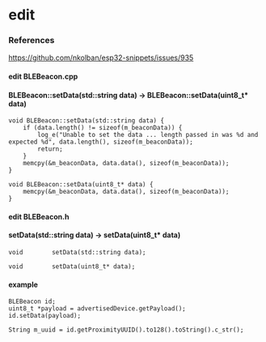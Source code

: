 # edit
### References
https://github.com/nkolban/esp32-snippets/issues/935

#### edit BLEBeacon.cpp
#### BLEBeacon::setData(std::string data) -> BLEBeacon::setData(uint8_t* data)

```
void BLEBeacon::setData(std::string data) {
	if (data.length() != sizeof(m_beaconData)) {
		log_e("Unable to set the data ... length passed in was %d and expected %d", data.length(), sizeof(m_beaconData));
		return;
	}
	memcpy(&m_beaconData, data.data(), sizeof(m_beaconData));
} 

void BLEBeacon::setData(uint8_t* data) {
	memcpy(&m_beaconData, data.data(), sizeof(m_beaconData));
}
```
#### edit BLEBeacon.h
#### setData(std::string data) -> setData(uint8_t* data)

```
void        setData(std::string data);

void        setData(uint8_t* data);
```

#### example
```
BLEBeacon id;
uint8_t *payload = advertisedDevice.getPayload();
id.setData(payload);

String m_uuid = id.getProximityUUID().to128().toString().c_str();
```